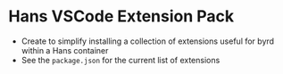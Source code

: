 # Hans VSCode Extension Pack

* Create to simplify installing a collection of extensions useful for byrd
  within a Hans container
* See the `package.json` for the current list of extensions
